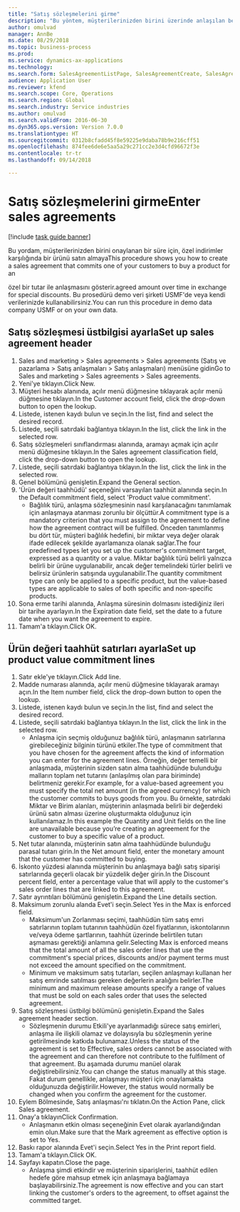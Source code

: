 ```yaml
--- 
title: "Satış sözleşmelerini girme"
description: "Bu yöntem, müşterilerinizden birini üzerinde anlaşılan belirli bir zaman zarfı içinde ürün satın alması karşılığında özel indirimlere hak kazanmasını sağlayacak bir satış anlaşmasını nasıl yaratacağınızı gösterir."
author: omulvad
manager: AnnBe
ms.date: 08/29/2018
ms.topic: business-process
ms.prod: 
ms.service: dynamics-ax-applications
ms.technology: 
ms.search.form: SalesAgreementListPage, SalesAgreementCreate, SalesAgreement, InventItemIdLookupSimple, AgreementConfirmRunForm, SrsReportViewerForm
audience: Application User
ms.reviewer: kfend
ms.search.scope: Core, Operations
ms.search.region: Global
ms.search.industry: Service industries
ms.author: omulvad
ms.search.validFrom: 2016-06-30
ms.dyn365.ops.version: Version 7.0.0
ms.translationtype: HT
ms.sourcegitcommit: 0312b8cfadd45f8e59225e9daba78b9e216cff51
ms.openlocfilehash: 874fee6de6e5aa5a29c271cc2e3d4cfd96672f3e
ms.contentlocale: tr-tr
ms.lasthandoff: 09/14/2018

---
```

# <a name="enter-sales-agreements"></a><span data-ttu-id="cd986-103">Satış sözleşmelerini girme</span><span class="sxs-lookup"><span data-stu-id="cd986-103">Enter sales agreements</span></span>

[!include [task guide banner](../../includes/task-guide-banner.md)]

<span data-ttu-id="cd986-104">Bu yordam, müşterilerinizden birini onaylanan bir süre için, özel indirimler karşılığında bir ürünü satın almaya</span><span class="sxs-lookup"><span data-stu-id="cd986-104">This procedure shows you how to create a sales agreement that commits one of your customers to buy a product for an</span></span>

<span data-ttu-id="cd986-105">özel bir tutar ile anlaşmasını gösterir.</span><span class="sxs-lookup"><span data-stu-id="cd986-105">agreed amount over time in exchange for special discounts.</span></span> <span data-ttu-id="cd986-106">Bu prosedürü demo veri şirketi USMF'de veya kendi verilerinizde kullanabilirsiniz.</span><span class="sxs-lookup"><span data-stu-id="cd986-106">You can run this procedure in demo data company USMF or on your own data.</span></span>


## <a name="set-up-sales-agreement-header"></a><span data-ttu-id="cd986-107">Satış sözleşmesi üstbilgisi ayarla</span><span class="sxs-lookup"><span data-stu-id="cd986-107">Set up sales agreement header</span></span>
1. <span data-ttu-id="cd986-108">Sales and marketing > Sales agreements > Sales agreements (Satış ve pazarlama > Satış anlaşmaları > Satış anlaşmaları) menüsüne gidin</span><span class="sxs-lookup"><span data-stu-id="cd986-108">Go to Sales and marketing > Sales agreements > Sales agreements.</span></span>
2. <span data-ttu-id="cd986-109">Yeni'ye tıklayın.</span><span class="sxs-lookup"><span data-stu-id="cd986-109">Click New.</span></span>
3. <span data-ttu-id="cd986-110">Müşteri hesabı alanında, açılır menü düğmesine tıklayarak açılır menü düğmesine tıklayın.</span><span class="sxs-lookup"><span data-stu-id="cd986-110">In the Customer account field, click the drop-down button to open the lookup.</span></span>
4. <span data-ttu-id="cd986-111">Listede, istenen kaydı bulun ve seçin.</span><span class="sxs-lookup"><span data-stu-id="cd986-111">In the list, find and select the desired record.</span></span>
5. <span data-ttu-id="cd986-112">Listede, seçili satırdaki bağlantıya tıklayın.</span><span class="sxs-lookup"><span data-stu-id="cd986-112">In the list, click the link in the selected row.</span></span>
6. <span data-ttu-id="cd986-113">Satış sözleşmeleri sınıflandırması alanında, aramayı açmak için açılır menü düğmesine tıklayın.</span><span class="sxs-lookup"><span data-stu-id="cd986-113">In the Sales agreement classification field, click the drop-down button to open the lookup.</span></span>
7. <span data-ttu-id="cd986-114">Listede, seçili satırdaki bağlantıya tıklayın.</span><span class="sxs-lookup"><span data-stu-id="cd986-114">In the list, click the link in the selected row.</span></span>
8. <span data-ttu-id="cd986-115">Genel bölümünü genişletin.</span><span class="sxs-lookup"><span data-stu-id="cd986-115">Expand the General section.</span></span>
9. <span data-ttu-id="cd986-116">'Ürün değeri taahhüdü' seçeneğini varsayılan taahhüt alanında seçin.</span><span class="sxs-lookup"><span data-stu-id="cd986-116">In the Default commitment field, select 'Product value commitment'.</span></span>
    * <span data-ttu-id="cd986-117">Bağlılık türü, anlaşma sözleşmesinin nasıl karşılanacağını tanımlamak için anlaşmaya atanması zorunlu bir ölçüttür.</span><span class="sxs-lookup"><span data-stu-id="cd986-117">A commitment type is a mandatory criterion that you must assign to the agreement to define how the agreement contract will be fulfilled.</span></span> <span data-ttu-id="cd986-118">Önceden tanımlanmış bu dört tür, müşteri bağlılık hedefini, bir miktar veya değer olarak ifade edilecek şekilde ayarlamanıza olanak sağlar.</span><span class="sxs-lookup"><span data-stu-id="cd986-118">The four predefined types let you set up the customer's commitment target, expressed as a quantity or a value.</span></span> <span data-ttu-id="cd986-119">Miktar bağlılık türü belirli yalnızca belirli bir ürüne uygulanabilir, ancak değer temelindeki türler belirli ve belirsiz ürünlerin satışında uygulanabilir.</span><span class="sxs-lookup"><span data-stu-id="cd986-119">The quantity commitment type can only be applied to a specific product, but the value-based types are applicable to sales of both specific and non-specific products.</span></span>  
10. <span data-ttu-id="cd986-120">Sona erme tarihi alanında, Anlaşma süresinin dolmasını istediğiniz ileri bir tarihe ayarlayın.</span><span class="sxs-lookup"><span data-stu-id="cd986-120">In the Expiration date field, set the date to a future date when you want the agreement to expire.</span></span>
11. <span data-ttu-id="cd986-121">Tamam'a tıklayın.</span><span class="sxs-lookup"><span data-stu-id="cd986-121">Click OK.</span></span>

## <a name="set-up-product-value-commitment-lines"></a><span data-ttu-id="cd986-122">Ürün değeri taahhüt satırları ayarla</span><span class="sxs-lookup"><span data-stu-id="cd986-122">Set up product value commitment lines</span></span>
1. <span data-ttu-id="cd986-123">Satır ekle'ye tıklayın.</span><span class="sxs-lookup"><span data-stu-id="cd986-123">Click Add line.</span></span>
2. <span data-ttu-id="cd986-124">Madde numarası alanında, açılır menü düğmesine tıklayarak aramayı açın.</span><span class="sxs-lookup"><span data-stu-id="cd986-124">In the Item number field, click the drop-down button to open the lookup.</span></span>
3. <span data-ttu-id="cd986-125">Listede, istenen kaydı bulun ve seçin.</span><span class="sxs-lookup"><span data-stu-id="cd986-125">In the list, find and select the desired record.</span></span>
4. <span data-ttu-id="cd986-126">Listede, seçili satırdaki bağlantıya tıklayın.</span><span class="sxs-lookup"><span data-stu-id="cd986-126">In the list, click the link in the selected row.</span></span>
    * <span data-ttu-id="cd986-127">Anlaşma için seçmiş olduğunuz bağlılık türü, anlaşmanın satırlarına girebileceğiniz bilginin türünü etkiler.</span><span class="sxs-lookup"><span data-stu-id="cd986-127">The type of commitment that you have chosen for the agreement affects the kind of information you can enter for the agreement lines.</span></span> <span data-ttu-id="cd986-128">Örneğin, değer temelli bir anlaşmada, müşterinin sizden satın alma taahhüdünde bulunduğu malların toplam net tutarını (anlaşılmış olan para biriminde) belirtmeniz gerekir.</span><span class="sxs-lookup"><span data-stu-id="cd986-128">For example, for a value-based agreement you must specify the total net amount (in the agreed currency) for which the customer commits to buys goods from you.</span></span> <span data-ttu-id="cd986-129">Bu örnekte, satırdaki Miktar ve Birim alanları, müşterinin anlaşmada belirli bir değerdeki ürünü satın alması üzerine oluşturmakta olduğunuz için kullanılamaz.</span><span class="sxs-lookup"><span data-stu-id="cd986-129">In this example the Quantity and Unit fields on the line are unavailable because you’re creating an agreement for the customer to buy a specific value of a product.</span></span>   
5. <span data-ttu-id="cd986-130">Net tutar alanında, müşterinin satın alma taahhüdünde bulunduğu parasal tutarı girin.</span><span class="sxs-lookup"><span data-stu-id="cd986-130">In the Net amount field, enter the monetary amount that the customer has committed to buying.</span></span>
6. <span data-ttu-id="cd986-131">İskonto yüzdesi alanında müşterinin bu anlaşmaya bağlı satış siparişi satırlarında geçerli olacak bir yüzdelik değer girin.</span><span class="sxs-lookup"><span data-stu-id="cd986-131">In the Discount percent field, enter a percentage value that will apply to the customer's sales order lines that are linked to this agreement.</span></span>
7. <span data-ttu-id="cd986-132">Satır ayrıntıları bölümünü genişletin.</span><span class="sxs-lookup"><span data-stu-id="cd986-132">Expand the Line details section.</span></span>
8. <span data-ttu-id="cd986-133">Maksimum zorunlu alanda Evet'i seçin.</span><span class="sxs-lookup"><span data-stu-id="cd986-133">Select Yes in the Max is enforced field.</span></span>
    * <span data-ttu-id="cd986-134">Maksimum'un Zorlanması seçimi, taahhüdün tüm satış emri satırlarının toplam tutarının taahhüdün özel fiyatlarının, iskontolarının ve/veya ödeme şartlarının, taahhüt üzerinde belirtilen tutarı aşmaması gerektiği anlamına gelir.</span><span class="sxs-lookup"><span data-stu-id="cd986-134">Selecting Max is enforced means that the total amount of all the sales order lines that use the commitment's special prices, discounts and/or payment terms must not exceed the amount specified on the commitment.</span></span>  
    * <span data-ttu-id="cd986-135">Minimum ve maksimum satış tutarları, seçilen anlaşmayı kullanan her satış emrinde satılması gereken değerlerin aralığını belirler.</span><span class="sxs-lookup"><span data-stu-id="cd986-135">The minimum and maximum release amounts specify a range of values that must be sold on each sales order that uses the selected agreement.</span></span>   
9. <span data-ttu-id="cd986-136">Satış sözleşmesi üstbilgi bölümünü genişletin.</span><span class="sxs-lookup"><span data-stu-id="cd986-136">Expand the Sales agreement header section.</span></span>
    * <span data-ttu-id="cd986-137">Sözleşmenin durumu Etkili'ye ayarlanmadığı sürece satış emirleri, anlaşma ile ilişkili olamaz ve dolayısıyla bu sözleşmenin yerine getirilmesinde katkıda bulunamaz.</span><span class="sxs-lookup"><span data-stu-id="cd986-137">Unless the status of the agreement is set to Effective, sales orders cannot be associated with the agreement and can therefore not contribute to the fulfilment of that agreement.</span></span> <span data-ttu-id="cd986-138">Bu aşamada durumu manüel olarak değiştirebilirsiniz.</span><span class="sxs-lookup"><span data-stu-id="cd986-138">You can change the status manually at this stage.</span></span> <span data-ttu-id="cd986-139">Fakat durum genellikle, anlaşmayı müşteri için onaylamakta olduğunuzda değiştirilir.</span><span class="sxs-lookup"><span data-stu-id="cd986-139">However, the status would normally be changed when you confirm the agreement for the customer.</span></span>  
10. <span data-ttu-id="cd986-140">Eylem Bölmesinde, Satış anlaşması'nı tıklatın.</span><span class="sxs-lookup"><span data-stu-id="cd986-140">On the Action Pane, click Sales agreement.</span></span>
11. <span data-ttu-id="cd986-141">Onay'a tıklayın</span><span class="sxs-lookup"><span data-stu-id="cd986-141">Click Confirmation.</span></span>
    * <span data-ttu-id="cd986-142">Anlaşmanın etkin olması seçeneğinin Evet olarak ayarlandığından emin olun.</span><span class="sxs-lookup"><span data-stu-id="cd986-142">Make sure that the Mark agreement as effective option is set to Yes.</span></span>  
12. <span data-ttu-id="cd986-143">Baskı rapor alanında Evet'i seçin.</span><span class="sxs-lookup"><span data-stu-id="cd986-143">Select Yes in the Print report field.</span></span>
13. <span data-ttu-id="cd986-144">Tamam'a tıklayın.</span><span class="sxs-lookup"><span data-stu-id="cd986-144">Click OK.</span></span>
14. <span data-ttu-id="cd986-145">Sayfayı kapatın.</span><span class="sxs-lookup"><span data-stu-id="cd986-145">Close the page.</span></span>
    * <span data-ttu-id="cd986-146">Anlaşma şimdi etkindir ve müşterinin siparişlerini, taahhüt edilen hedefe göre mahsup etmek için anlaşmaya bağlamaya başlayabilirsiniz.</span><span class="sxs-lookup"><span data-stu-id="cd986-146">The agreement is now effective and you can start linking the customer's orders to the agreement, to offset against the committed target.</span></span>  


